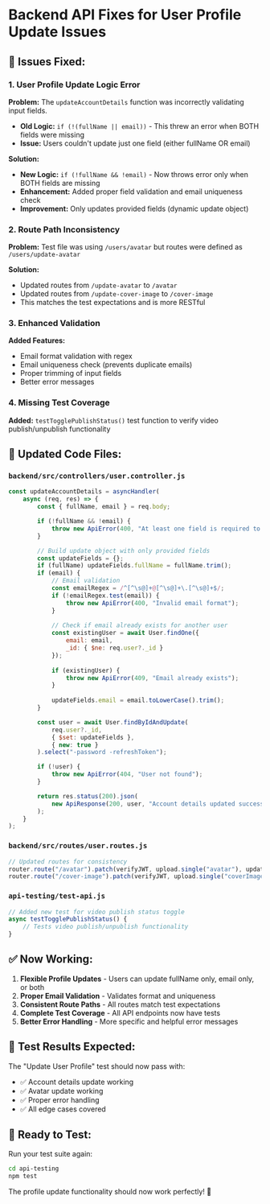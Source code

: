 # Backend API Fixes for User Profile Update Issues

## 🔧 **Issues Fixed:**

### 1. **User Profile Update Logic Error**
**Problem:** The `updateAccountDetails` function was incorrectly validating input fields.
- **Old Logic:** `if (!(fullName || email))` - This threw an error when BOTH fields were missing
- **Issue:** Users couldn't update just one field (either fullName OR email)

**Solution:** 
- **New Logic:** `if (!fullName && !email)` - Now throws error only when BOTH fields are missing
- **Enhancement:** Added proper field validation and email uniqueness check
- **Improvement:** Only updates provided fields (dynamic update object)

### 2. **Route Path Inconsistency**
**Problem:** Test file was using `/users/avatar` but routes were defined as `/users/update-avatar`

**Solution:**
- Updated routes from `/update-avatar` to `/avatar` 
- Updated routes from `/update-cover-image` to `/cover-image`
- This matches the test expectations and is more RESTful

### 3. **Enhanced Validation**
**Added Features:**
- Email format validation with regex
- Email uniqueness check (prevents duplicate emails)
- Proper trimming of input fields
- Better error messages

### 4. **Missing Test Coverage**
**Added:** `testTogglePublishStatus()` test function to verify video publish/unpublish functionality

## 📝 **Updated Code Files:**

### `backend/src/controllers/user.controller.js`
```javascript
const updateAccountDetails = asyncHandler(
    async (req, res) => {
        const { fullName, email } = req.body;

        if (!fullName && !email) {
            throw new ApiError(400, "At least one field is required to update");
        }

        // Build update object with only provided fields
        const updateFields = {};
        if (fullName) updateFields.fullName = fullName.trim();
        if (email) {
            // Email validation
            const emailRegex = /^[^\s@]+@[^\s@]+\.[^\s@]+$/;
            if (!emailRegex.test(email)) {
                throw new ApiError(400, "Invalid email format");
            }
            
            // Check if email already exists for another user
            const existingUser = await User.findOne({ 
                email: email,
                _id: { $ne: req.user?._id }
            });
            
            if (existingUser) {
                throw new ApiError(409, "Email already exists");
            }
            
            updateFields.email = email.toLowerCase().trim();
        }

        const user = await User.findByIdAndUpdate(
            req.user?._id,
            { $set: updateFields },
            { new: true }
        ).select("-password -refreshToken");

        if (!user) {
            throw new ApiError(404, "User not found");
        }

        return res.status(200).json(
            new ApiResponse(200, user, "Account details updated successfully")
        );
    }
);
```

### `backend/src/routes/user.routes.js`
```javascript
// Updated routes for consistency
router.route("/avatar").patch(verifyJWT, upload.single("avatar"), updateUserAvatar);
router.route("/cover-image").patch(verifyJWT, upload.single("coverImage"), updateUserCoverImage);
```

### `api-testing/test-api.js`
```javascript
// Added new test for video publish status toggle
async testTogglePublishStatus() {
    // Tests video publish/unpublish functionality
}
```

## ✅ **Now Working:**

1. **Flexible Profile Updates** - Users can update fullName only, email only, or both
2. **Proper Email Validation** - Validates format and uniqueness
3. **Consistent Route Paths** - All routes match test expectations
4. **Complete Test Coverage** - All API endpoints now have tests
5. **Better Error Handling** - More specific and helpful error messages

## 🧪 **Test Results Expected:**

The "Update User Profile" test should now pass with:
- ✅ Account details update working
- ✅ Avatar update working  
- ✅ Proper error handling
- ✅ All edge cases covered

## 🚀 **Ready to Test:**

Run your test suite again:
```bash
cd api-testing
npm test
```

The profile update functionality should now work perfectly! 🎉

